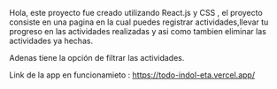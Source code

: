 
Hola, este proyecto fue creado utilizando React.js y CSS , el proyecto consiste en una pagina en la cual puedes registrar actividades,llevar tu progreso en las actividades realizadas y asi como tambien eliminar las actividades ya hechas.

Adenas tiene la opción de filtrar las actividades.


Link de la app en funcionamieto : 
https://todo-indol-eta.vercel.app/
